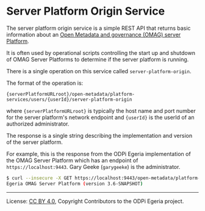 <!-- SPDX-License-Identifier: CC-BY-4.0 -->
<!-- Copyright Contributors to the ODPi Egeria project. -->

# Server Platform Origin Service

The server platform origin service is a simple REST API that returns basic information about an
[Open Metadata and governance (OMAG) server Platform](omag-server-platform.md).

It is often used by operational scripts controlling the start up and shutdown of
OMAG Server Platforms to determine if the server platform is running.

There is a single operation on this service called `server-platform-origin`.

The format of the operation is:

```text
{serverPlatformURLroot}/open-metadata/platform-services/users/{userId}/server-platform-origin
```

where `{serverPlatformURLroot}` is typically the host name and port number for the server platform's
network endpoint and `{userId}` is the userId of an authorized administrator.

The response is a single string describing the implementation and version of the server platform.

For example, this is the response from the ODPi Egeria implementation of the OMAG Server Platform
which has an endpoint of `https://localhost:9443`.  Gary Geeke (`garygeeke`) is the administrator.

```bash
$ curl --insecure -X GET https://localhost:9443/open-metadata/platform-services/users/garygeeke/server-platform-origin
Egeria OMAG Server Platform (version 3.6-SNAPSHOT)
```



----
License: [CC BY 4.0](https://creativecommons.org/licenses/by/4.0/),
Copyright Contributors to the ODPi Egeria project.
